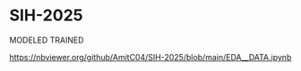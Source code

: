 # SIH-2025
MODELED TRAINED


https://nbviewer.org/github/AmitC04/SIH-2025/blob/main/EDA__DATA.ipynb
